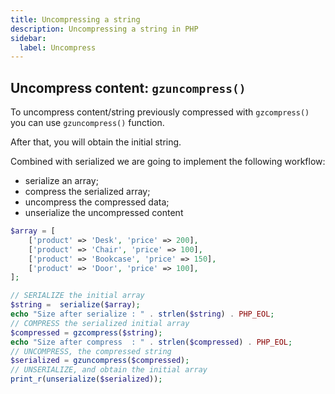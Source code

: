 ```yaml
---
title: Uncompressing a string
description: Uncompressing a string in PHP
sidebar:
  label: Uncompress
---
```


## Uncompress content: `gzuncompress()`
To uncompress content/string previously compressed with `gzcompress()` you can use `gzuncompress()` function.

After that, you will obtain the initial string.

Combined with serialized we are going to implement the following workflow:

- serialize an array;
- compress the serialized array;
- uncompress the compressed data;
- unserialize the uncompressed content

```php
$array = [
    ['product' => 'Desk', 'price' => 200],
    ['product' => 'Chair', 'price' => 100],
    ['product' => 'Bookcase', 'price' => 150],
    ['product' => 'Door', 'price' => 100],
];

// SERIALIZE the initial array
$string =  serialize($array);
echo "Size after serialize : " . strlen($string) . PHP_EOL;
// COMPRESS the serialized initial array
$compressed = gzcompress($string);
echo "Size after compress  : " . strlen($compressed) . PHP_EOL;
// UNCOMPRESS, the compressed string
$serialized = gzuncompress($compressed);
// UNSERIALIZE, and obtain the initial array
print_r(unserialize($serialized));
```
